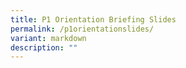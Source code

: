 ```yaml
---
title: P1 Orientation Briefing Slides
permalink: /p1orientationslides/
variant: markdown
description: ""
---
```

[](/files/P1_2024_Orientation_Slides_for_Parents_1.pdf)
